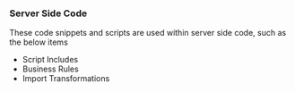 ### Server Side Code
These code snippets and scripts are used within server side code, such as the below items

- Script Includes
- Business Rules
- Import Transformations